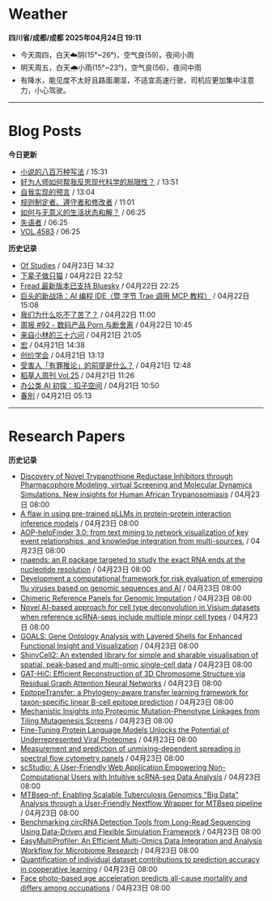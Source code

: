 # Weather
<!--qweather:start-->
**四川省/成都/成都 2025年04月24日 19:11**
- 今天周四，白天☁️阴(15°~26°)，空气良(59)，夜间小雨
- 明天周五，白天🌧️小雨(15°~23°)，空气良(56)，夜间中雨
- 有降水，能见度不太好且路面潮湿，不适宜高速行驶，司机应更加集中注意力，小心驾驶。
<!--qweather:end-->
---
# Blog Posts
<!--rss-blogs:start-->
**今日更新**
- [小说的八百万种写法](https://geedea.pro/library/2025/%E5%B0%8F%E8%AF%B4%E7%9A%84%E5%85%AB%E7%99%BE%E4%B8%87%E7%A7%8D%E5%86%99%E6%B3%95/) / 15:31
- [好为人师如何帮我反思现代科学的局限性？](https://geedea.pro/posts/%E5%A5%BD%E4%B8%BA%E4%BA%BA%E5%B8%88%E5%A6%82%E4%BD%95%E5%B8%AE%E6%88%91%E5%8F%8D%E6%80%9D%E7%8E%B0%E4%BB%A3%E7%A7%91%E5%AD%A6%E7%9A%84%E5%B1%80%E9%99%90%E6%80%A7/) / 13:51
- [自我实现的预言](https://geedea.pro/cards/%E8%87%AA%E6%88%91%E5%AE%9E%E7%8E%B0%E7%9A%84%E9%A2%84%E8%A8%80/) / 13:04
- [规则制定者、遵守者和修改者](https://onojyun.com/2025/04/24/%e8%a7%84%e5%88%99%e5%88%b6%e5%ae%9a%e8%80%85%e3%80%81%e9%81%b5%e5%ae%88%e8%80%85%e5%92%8c%e4%bf%ae%e6%94%b9%e8%80%85/) / 11:01
- [如何与无意义的生活状态和解？](http://m.wufazhuce.com/question/4347) / 06:25
- [失语者](http://m.wufazhuce.com/article/6769) / 06:25
- [VOL.4583](http://m.wufazhuce.com/one/4735) / 06:25

**历史记录**
- [Of Studies](https://imzm.im/of-studies/) / 04月23日 14:32
- [下辈子做只猫](https://geedea.pro/posts/%E4%B8%8B%E8%BE%88%E5%AD%90%E5%81%9A%E5%8F%AA%E7%8C%AB/) / 04月22日 22:52
- [Fread 最新版本已支持 Bluesky](https://zhangke.space/fread-%e6%9c%80%e6%96%b0%e7%89%88%e6%9c%ac%e5%b7%b2%e6%94%af%e6%8c%81-bluesky/?utm_source=rss&utm_medium=rss&utm_campaign=fread-%25e6%259c%2580%25e6%2596%25b0%25e7%2589%2588%25e6%259c%25ac%25e5%25b7%25b2%25e6%2594%25af%25e6%258c%2581-bluesky) / 04月22日 22:25
- [巨头的新战场：AI 编程 IDE（暨 字节 Trae 调用 MCP 教程）](http://www.ruanyifeng.com/blog/2025/04/trae-mcp.html) / 04月22日 15:08
- [我们为什么吃不了苦了？](https://onojyun.com/2025/04/22/%e6%88%91%e4%bb%ac%e4%b8%ba%e4%bb%80%e4%b9%88%e5%90%83%e4%b8%8d%e4%ba%86%e8%8b%a6%e4%ba%86%ef%bc%9f/) / 04月22日 11:00
- [周报 #92 - 数码产品 Porn 与断舍离](https://www.pseudoyu.com/posts/weekly_review_92) / 04月22日 10:45
- [来自小林的三十六问](https://blog.pursuitus.com/thirty-six-questions.html) / 04月21日 21:05
- [宏](https://geedea.pro/cards/%E5%AE%8F/) / 04月21日 14:38
- [创价学会](https://onojyun.com/2025/04/21/%e5%88%9b%e4%bb%b7%e5%ad%a6%e4%bc%9a/) / 04月21日 13:13
- [受害人「有罪推论」的前提是什么？](https://onojyun.com/2025/04/21/%e5%8f%97%e5%ae%b3%e4%ba%ba%e3%80%8c%e6%9c%89%e7%bd%aa%e6%8e%a8%e8%ae%ba%e3%80%8d%e7%9a%84%e5%89%8d%e6%8f%90%e6%98%af%e4%bb%80%e4%b9%88%ef%bc%9f/) / 04月21日 12:48
- [稻草人周刊 Vol.25](https://geedea.pro/posts/weekly/%E7%A8%BB%E8%8D%89%E4%BA%BA%E5%91%A8%E5%88%8A-vol-25/) / 04月21日 11:26
- [办公类 AI 初探：扣子空间](http://www.ruanyifeng.com/blog/2025/04/coze-space.html) / 04月21日 10:50
- [春別](https://justgoidea.com/chun-bie/) / 04月21日 05:13
<!--rss-blogs:end-->
---
# Research Papers
<!--rss-papers:start-->
**历史记录**
- [Discovery of Novel Trypanothione Reductase Inhibitors through Pharmacophore Modeling, virtual Screening and Molecular Dynamics Simulations. New insights for Human African Trypanosomiasis](https://www.biorxiv.org/content/10.1101/2025.04.18.649577v1?rss=1) / 04月23日 08:00
- [A flaw in using pre-trained pLLMs in protein-protein interaction inference models](https://www.biorxiv.org/content/10.1101/2025.04.21.649858v1?rss=1) / 04月23日 08:00
- [AOP-helpFinder 3.0: from text mining to network visualization of key event relationships, and knowledge integration from multi-sources.](https://www.biorxiv.org/content/10.1101/2025.04.22.648318v1?rss=1) / 04月23日 08:00
- [rnaends: an R package targeted to study the exact RNA ends at the nucleotide resolution](https://www.biorxiv.org/content/10.1101/2025.04.18.649472v1?rss=1) / 04月23日 08:00
- [Development a computational framework for risk evaluation of emerging flu viruses based on genomic sequences and AI](https://www.biorxiv.org/content/10.1101/2025.04.18.649608v1?rss=1) / 04月23日 08:00
- [Chimeric Reference Panels for Genomic Imputation](https://www.biorxiv.org/content/10.1101/2025.04.22.648973v1?rss=1) / 04月23日 08:00
- [Novel AI-based approach for cell type deconvolution in Visium datasets when reference scRNA-seqs include multiple minor cell types](https://www.biorxiv.org/content/10.1101/2025.04.18.649484v1?rss=1) / 04月23日 08:00
- [GOALS: Gene Ontology Analysis with Layered Shells for Enhanced Functional Insight and Visualization](https://www.biorxiv.org/content/10.1101/2025.04.22.650095v1?rss=1) / 04月23日 08:00
- [ShinyCell2: An extended library for simple and sharable visualisation of spatial, peak-based and multi-omic single-cell data](https://www.biorxiv.org/content/10.1101/2025.04.22.650045v1?rss=1) / 04月23日 08:00
- [GAT-HiC: Efficient Reconstruction of 3D Chromosome Structure via Residual Graph Attention Neural Networks](https://www.biorxiv.org/content/10.1101/2025.04.18.649477v1?rss=1) / 04月23日 08:00
- [EpitopeTransfer: a Phylogeny-aware transfer learning framework for taxon-specific linear B-cell epitope prediction](https://www.biorxiv.org/content/10.1101/2025.04.17.649425v1?rss=1) / 04月23日 08:00
- [Mechanistic Insights into Proteomic Mutation-Phenotype Linkages from Tiling Mutagenesis Screens](https://www.biorxiv.org/content/10.1101/2025.04.17.649336v1?rss=1) / 04月23日 08:00
- [Fine-Tuning Protein Language Models Unlocks the Potential of Underrepresented Viral Proteomes](https://www.biorxiv.org/content/10.1101/2025.04.17.649224v1?rss=1) / 04月23日 08:00
- [Measurement and prediction of unmixing-dependent spreading in spectral flow cytometry panels](https://www.biorxiv.org/content/10.1101/2025.04.17.649396v1?rss=1) / 04月23日 08:00
- [scStudio: A User-Friendly Web Application Empowering Non-Computational Users with Intuitive scRNA-seq Data Analysis](https://www.biorxiv.org/content/10.1101/2025.04.17.649161v1?rss=1) / 04月23日 08:00
- [MTBseq-nf: Enabling Scalable Tuberculosis Genomics "Big Data" Analysis through a User-Friendly Nextflow Wrapper for MTBseq pipeline](https://www.biorxiv.org/content/10.1101/2025.04.17.649337v1?rss=1) / 04月23日 08:00
- [Benchmarking circRNA Detection Tools from Long-Read Sequencing Using Data-Driven and Flexible Simulation Framework](https://www.biorxiv.org/content/10.1101/2025.04.17.649290v1?rss=1) / 04月23日 08:00
- [EasyMultiProfiler: An Efficient Multi-Omics Data Integration and Analysis Workflow for Microbiome Research](https://www.biorxiv.org/content/10.1101/2025.04.17.649266v1?rss=1) / 04月23日 08:00
- [Quantification of individual dataset contributions to prediction accuracy in cooperative learning](https://www.biorxiv.org/content/10.1101/2025.04.16.649215v1?rss=1) / 04月23日 08:00
- [Face photo-based age acceleration predicts all-cause mortality and differs among occupations](https://www.biorxiv.org/content/10.1101/2025.04.16.649078v1?rss=1) / 04月23日 08:00
<!--rss-papers:end-->

